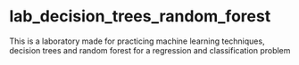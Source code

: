# lab_decision_trees_random_forest
This is a laboratory made for practicing machine learning techniques, decision trees and random forest for a regression and classification problem
